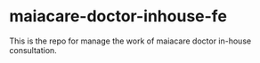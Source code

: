 # maiacare-doctor-inhouse-fe
This is the repo for manage the work of maiacare doctor in-house consultation.
    

